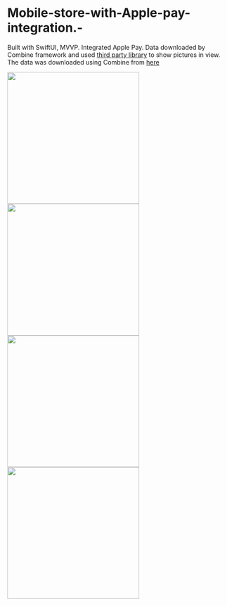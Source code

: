 # Mobile-store-with-Apple-pay-integration.-
Built with SwiftUI, MVVP. Integrated Apple Pay.
Data downloaded by Combine framework and used  [third party library](https://github.com/SDWebImage/SDWebImageSwiftUI)  to show pictures in view. The data was downloaded using Combine from [here](https://dummyjson.com/products)





<img src="https://user-images.githubusercontent.com/113336356/218041442-1be856de-c8f0-4cd6-a033-cf567934f0ff.png" width="300">

<img src="https://user-images.githubusercontent.com/113336356/218041493-9987be5b-9ecc-480b-8d2a-85dd426b1550.png" width="300">

<img src="https://user-images.githubusercontent.com/113336356/218041518-825f4e8d-05ce-41a9-b743-d0bf09778a07.png" width="300">

<img src="https://user-images.githubusercontent.com/113336356/218041545-d04f2e5d-cae9-4f49-b8fb-439b26ca9c5a.png" width="300">
